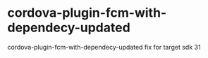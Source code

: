 # cordova-plugin-fcm-with-dependecy-updated
cordova-plugin-fcm-with-dependecy-updated fix for target sdk 31
